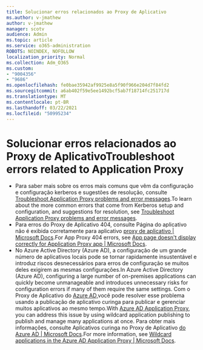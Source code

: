 ```yaml
---
title: Solucionar erros relacionados ao Proxy de Aplicativo
ms.author: v-jmathew
author: v-jmathew
manager: scotv
audience: Admin
ms.topic: article
ms.service: o365-administration
ROBOTS: NOINDEX, NOFOLLOW
localization_priority: Normal
ms.collection: Adm_O365
ms.custom:
- "9004356"
- "9686"
ms.openlocfilehash: fe0bae35942af9925e8a5f90f966e204d7f84fd2
ms.sourcegitcommit: a6ab402f59e5ee1492bcf5ab7f18714fc251717d
ms.translationtype: MT
ms.contentlocale: pt-BR
ms.lasthandoff: 03/22/2021
ms.locfileid: "50995234"
---
```

# <a name="troubleshoot-errors-related-to-application-proxy"></a><span data-ttu-id="6335c-102">Solucionar erros relacionados ao Proxy de Aplicativo</span><span class="sxs-lookup"><span data-stu-id="6335c-102">Troubleshoot errors related to Application Proxy</span></span>

- <span data-ttu-id="6335c-103">Para saber mais sobre os erros mais comuns que vêm da configuração e configuração kerberos e sugestões de resolução, consulte [Troubleshoot Application Proxy problems and error messages](https://docs.microsoft.com/azure/active-directory/manage-apps/application-proxy-troubleshoot#kerberos-errors).</span><span class="sxs-lookup"><span data-stu-id="6335c-103">To learn about the more common errors that come from Kerberos setup and configuration, and suggestions for resolution, see [Troubleshoot Application Proxy problems and error messages](https://docs.microsoft.com/azure/active-directory/manage-apps/application-proxy-troubleshoot#kerberos-errors).</span></span>
- <span data-ttu-id="6335c-104">Para erros do Proxy de Aplicativo 404, consulte Página do aplicativo não é exibida corretamente para aplicativo [proxy de aplicativo | Microsoft Docs](https://docs.microsoft.com/azure/active-directory/manage-apps/application-proxy-page-appearance-broken-problem).</span><span class="sxs-lookup"><span data-stu-id="6335c-104">For App Proxy 404 errors, see [App page doesn't display correctly for Application Proxy app | Microsoft Docs](https://docs.microsoft.com/azure/active-directory/manage-apps/application-proxy-page-appearance-broken-problem).</span></span>
- <span data-ttu-id="6335c-105">No Azure Active Directory (Azure AD), a configuração de um grande número de aplicativos locais pode se tornar rapidamente insustentável e introduz riscos desnecessários para erros de configuração se muitos deles exigirem as mesmas configurações.</span><span class="sxs-lookup"><span data-stu-id="6335c-105">In Azure Active Directory (Azure AD), configuring a large number of on-premises applications can quickly become unmanageable and introduces unnecessary risks for configuration errors if many of them require the same settings.</span></span> <span data-ttu-id="6335c-106">Com o Proxy de Aplicativo do [Azure AD,](https://docs.microsoft.com/azure/active-directory/manage-apps/application-proxy)você pode resolver esse problema usando a publicação de aplicativo curinga para publicar e gerenciar muitos aplicativos ao mesmo tempo.</span><span class="sxs-lookup"><span data-stu-id="6335c-106">With [Azure AD Application Proxy](https://docs.microsoft.com/azure/active-directory/manage-apps/application-proxy), you can address this issue by using wildcard application publishing to publish and manage many applications at once.</span></span> <span data-ttu-id="6335c-107">Para obter mais informações, consulte Aplicativos curinga no Proxy de Aplicativo [do Azure AD | Microsoft Docs](https://docs.microsoft.com/azure/active-directory/manage-apps/application-proxy-wildcard).</span><span class="sxs-lookup"><span data-stu-id="6335c-107">For more information, see [Wildcard applications in the Azure AD Application Proxy | Microsoft Docs](https://docs.microsoft.com/azure/active-directory/manage-apps/application-proxy-wildcard).</span></span>
